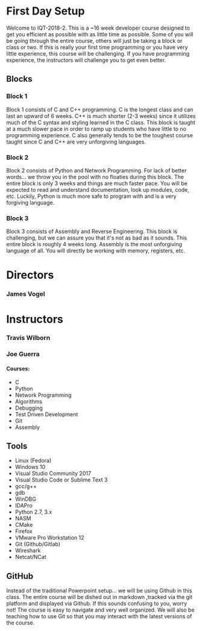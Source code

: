 # First Day Setup

Welcome to IQT-2018-2. This is a ~16 week developer course designed to get you efficient as possible with as little time as possible. Some of you will be going through the entire course, others will just be taking a block or class or two. If this is really your first time programming or you have very little experience, this course will be challenging. If you have programming experience, the instructors will challenge you to get even better.

## Blocks

### Block 1

Block 1 consists of C and C++ programming. C is the longest class and can last an upward of 6 weeks. C++ is much shorter \(2-3 weeks\) since it utilizes much of the C syntax and styling learned in the C class. This block is taught at a much slower pace in order to ramp up students who have little to no programming experience. C also generally tends to be the toughest course taught since C and C++ are very unforgiving languages.

### Block 2

Block 2 consists of Python and Network Programming. For lack of better words... we throw you in the pool with no floaties during this block. The entire block is only 3 weeks and things are much faster pace. You will be expected to read and understand documentation, look up modules, code, etc. Luckily, Python is much more safe to program with and is a very forgiving language.

### Block 3

Block 3 consists of Assembly and Reverse Engineering. This block is challenging, but we can assure you that it's not as bad as it sounds. This entire block is roughly 4 weeks long. Assembly is the most unforgiving language of all. You will directly be working with memory, registers, etc.

# Directors
### James Vogel

# Instructors
### Travis Wilborn
### Joe Guerra

#### Courses:

* C
* Python
* Network Programming
* Algorithms
* Debugging
* Test Driven Development
* Git
* Assembly

## Tools

* Linux \(Fedora\)
* Windows 10
* Visual Studio Community 2017
* Visual Studio Code or Sublime Text 3 
* gcc/g++
* gdb
* WinDBG
* IDAPro
* Python 2.7, 3.x
* NASM
* CMake
* Firefox
* VMware Pro Workstation 12
* Git \(Github/Gitlab\)
* Wireshark
* Netcat/NCat

## GitHub

Instead of the traditional Powerpoint setup... we will be using Github in this class. The entire course will be dished out in markdown ,tracked via the git platform and displayed via Github. If this sounds confusing to you, worry not! The course is easy to navigate and very well organized. We will also be teaching how to use Git so that you may interact with the latest versions of the course. 
